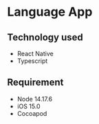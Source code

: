 # Language App

## Technology used 

- React Native
- Typescript

## Requirement
- Node 14.17.6
- iOS 15.0
- Cocoapod
